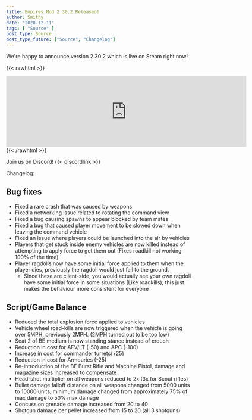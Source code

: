 ```yaml
---
title: Empires Mod 2.30.2 Released!
author: Smithy
date: "2020-12-11"
tags: [ "Source" ]
post_type: Source
post_type_future: ["Source", "Changelog"]
---
```



We're happy to announce version 2.30.2 which is live on Steam right now! 

{{< rawhtml >}}
<iframe src="https://store.steampowered.com/widget/17740/" frameborder="0" width="646" height="190"></iframe>
{{< /rawhtml >}}

Join us on Discord! {{< discordlink >}}

Changelog:

## Bug fixes
- Fixed a rare crash that was caused by weapons
- Fixed a networking issue related to rotating the command view
- Fixed a bug causing spawns to appear blocked by team mates
- Fixed a bug that caused player movement to be slowed down when leaving the command vehicle
- Fixed an issue where players could be launched into the air by vehicles
- Players that get stuck inside enemy vehicles are now killed instead of attempting to apply force to get them out (Fixes roadkill not working 100% of the time)
- Player ragdolls now have some initial force applied to them when the player dies, previously the ragdoll would just fall to the ground.
    - Since these are client-side, you would actually see your own ragdoll have some initial force in some situations (Like roadkills); this just makes the behaviour more consistent for everyone

## Script/Game Balance
- Reduced the total explosion force applied to vehicles
- Vehicle wheel road-kills are now triggered when the vehicle is going over 5MPH, previously 2MPH. (2MPH turned out to be too low)
- Seat 2 of BE medium is now standing stance instead of crouch
- Reduction in cost for AFV/LT (-50) and APC (-100)
- Increase in cost for commander turrets(+25)
- Reduction in cost for Armouries (-25)
- Re-introduction of the BE Burst Rifle and Machine Pistol, damage and magazine sizes increased to compensate
- Head-shot multiplier on all weapons reduced to 2x (3x for Scout rifles)
- Bullet damage falloff distance on all weapons changed from 5000 units to 10000 units, minimum damage changed from approximately 75% of max damage to 50% max damage
- Concussion grenade damage increased from 20 to 40 
- Shotgun damage per pellet increased from 15 to 20 (all 3 shotguns)


